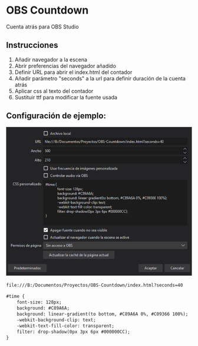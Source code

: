 # OBS Countdown
Cuenta atrás para OBS Studio


## Instrucciones

1. Añadir navegador a la escena
2. Abrir preferencias del navegador añadido
3. Definir URL para abrir el index.html del contador
4. Añadir parámetro "seconds" a la url para definir duración de la cuenta atrás
5. Aplicar css al texto del contador
6. Sustituir ttf para modificar la fuente usada


## Configuración de ejemplo:
![Example](./example.png)

```
file:///B:/Documentos/Proyectos/OBS-Countdown/index.html?seconds=40
```

```
#time {
	font-size: 128px;
	background: #C89A6A;
	background: linear-gradient(to bottom, #C89A6A 0%, #C09366 100%);
	-webkit-background-clip: text;
	-webkit-text-fill-color: transparent;
	filter: drop-shadow(0px 3px 6px #000000CC);
}
```